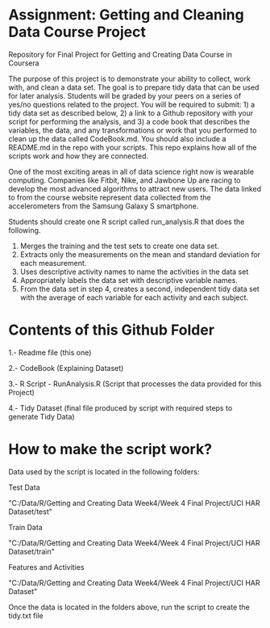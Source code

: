 # Assignment: Getting and Cleaning Data Course Project
Repository for Final Project for Getting and Creating Data Course in Coursera

The purpose of this project is to demonstrate your ability to collect, work with, and clean a data set. The goal is to prepare tidy data that can be used for later analysis. Students will be graded by your peers on a series of yes/no questions related to the project. You will be required to submit: 1) a tidy data set as described below, 2) a link to a Github repository with your script for performing the analysis, and 3) a code book that describes the variables, the data, and any transformations or work that you performed to clean up the data called CodeBook.md. You should also include a README.md in the repo with your scripts. This repo explains how all of the scripts work and how they are connected.

One of the most exciting areas in all of data science right now is wearable computing. Companies like Fitbit, Nike, and Jawbone Up are racing to develop the most advanced algorithms to attract new users. The data linked to from the course website represent data collected from the accelerometers from the Samsung Galaxy S smartphone.

Students should create one R script called run_analysis.R that does the following.

1. Merges the training and the test sets to create one data set.
2. Extracts only the measurements on the mean and standard deviation for each measurement.
3. Uses descriptive activity names to name the activities in the data set
4. Appropriately labels the data set with descriptive variable names.
5. From the data set in step 4, creates a second, independent tidy data set with the average of each variable for each activity and each   subject.

# Contents of this Github Folder

1.- Readme file (this one)

2.- CodeBook (Explaining Dataset)

3.- R Script - RunAnalysis.R (Script that processes the data provided for this Project)

4.- Tidy Dataset (final file produced by script with required steps to generate Tidy Data)


# How to make the script work?

Data used by the script is located in the following folders:

Test Data

"C:/Data/R/Getting and Creating Data Week4/Week 4 Final Project/UCI HAR Dataset/test"

Train Data

"C:/Data/R/Getting and Creating Data Week4/Week 4 Final Project/UCI HAR Dataset/train"

Features and  Activities 

"C:/Data/R/Getting and Creating Data Week4/Week 4 Final Project/UCI HAR Dataset"

Once the data is located in the folders above, run the script to create the tidy.txt file
